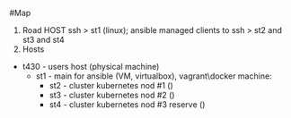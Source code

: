 #Map

1. Road
HOST ssh > st1 (linux); ansible managed clients to ssh > st2 and st3 and st4
2. Hosts
* t430 - users host (physical machine)
    * st1 - main for ansible (VM, virtualbox), vagrant\docker machine:
        * st2 - cluster kubernetes nod #1 ()
        * st3 - cluster kubernetes nod #2 ()
        * st4 - cluster kubernetes nod #3 reserve ()